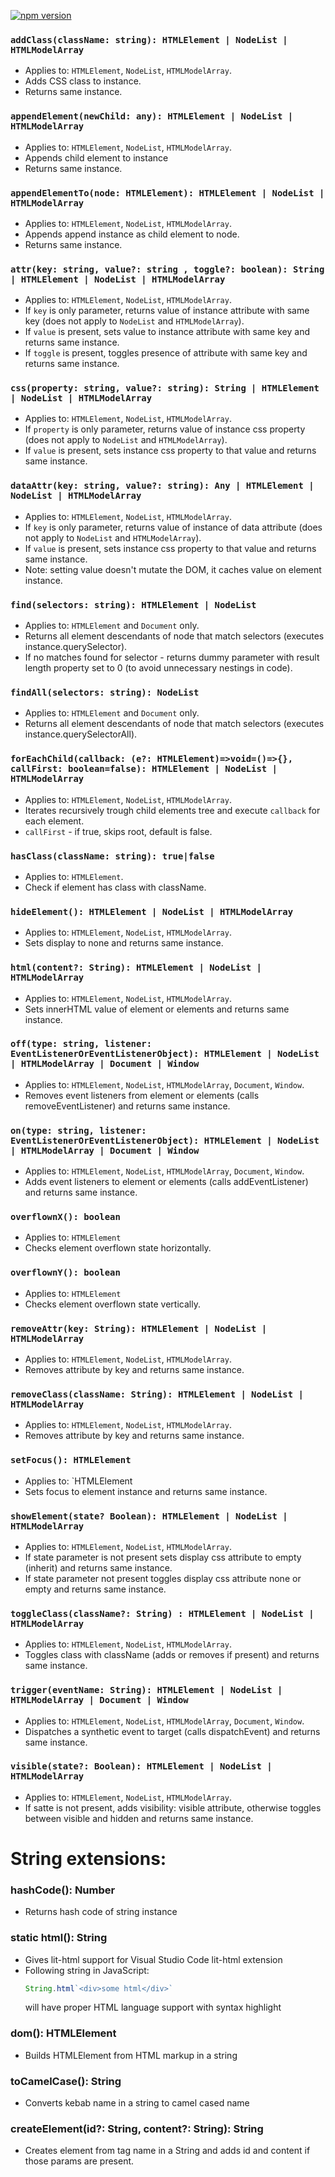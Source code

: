[![npm version](https://badge.fury.io/js/ihjs.svg)](https://badge.fury.io/js/ihjs)


### `addClass(className: string): HTMLElement | NodeList | HTMLModelArray`
- Applies to: `HTMLElement`, `NodeList`, `HTMLModelArray`.
- Adds CSS class to instance.
- Returns same instance.


### `appendElement(newChild: any): HTMLElement | NodeList | HTMLModelArray`
- Applies to: `HTMLElement`, `NodeList`, `HTMLModelArray`.
- Appends child element to instance
- Returns same instance.


### `appendElementTo(node: HTMLElement): HTMLElement | NodeList | HTMLModelArray`
- Applies to: `HTMLElement`, `NodeList`, `HTMLModelArray`.
- Appends append instance as child element to node.
- Returns same instance.


### `attr(key: string, value?: string , toggle?: boolean): String | HTMLElement | NodeList | HTMLModelArray`
- Applies to: `HTMLElement`, `NodeList`, `HTMLModelArray`.
- If `key` is only parameter, returns value of instance attribute with same key (does not apply to `NodeList` and `HTMLModelArray`).
- If `value` is present, sets value to instance attribute with same key and returns same instance.
- If `toggle` is present, toggles presence of attribute with same key and returns same instance.


### `css(property: string, value?: string): String | HTMLElement | NodeList | HTMLModelArray`
- Applies to: `HTMLElement`, `NodeList`, `HTMLModelArray`.
- If `property` is only parameter, returns value of instance css property (does not apply to `NodeList` and `HTMLModelArray`).
- If `value` is present, sets instance css property to that value and returns same instance.


### `dataAttr(key: string, value?: string): Any | HTMLElement | NodeList | HTMLModelArray`
- Applies to: `HTMLElement`, `NodeList`, `HTMLModelArray`.
- If `key` is only parameter, returns value of instance of data attribute (does not apply to `NodeList` and `HTMLModelArray`).
- If `value` is present, sets instance css property to that value and returns same instance.
- Note: setting value doesn't mutate the DOM, it caches value on element instance.


### `find(selectors: string): HTMLElement | NodeList`
- Applies to: `HTMLElement` and `Document` only.
- Returns all element descendants of node that match selectors (executes instance.querySelector).
- If no matches found for selector - returns dummy parameter with result length property set to 0 (to avoid unnecessary nestings in code).


### `findAll(selectors: string): NodeList`
- Applies to: `HTMLElement` and `Document` only.
- Returns all element descendants of node that match selectors (executes instance.querySelectorAll).


### `forEachChild(callback: (e?: HTMLElement)=>void=()=>{}, callFirst: boolean=false): HTMLElement | NodeList | HTMLModelArray`
- Applies to: `HTMLElement`, `NodeList`, `HTMLModelArray`.
- Iterates recursively trough child elements tree and execute `callback` for each element.
- `callFirst` - if true, skips root, default is false.


### `hasClass(className: string): true|false`
- Applies to: `HTMLElement`.
- Check if element has class with className.


### `hideElement(): HTMLElement | NodeList | HTMLModelArray`
- Applies to: `HTMLElement`, `NodeList`, `HTMLModelArray`.
- Sets display to none and returns same instance.


### `html(content?: String): HTMLElement | NodeList | HTMLModelArray`
- Applies to: `HTMLElement`, `NodeList`, `HTMLModelArray`.
- Sets innerHTML value of element or elements and returns same instance.


### `off(type: string, listener: EventListenerOrEventListenerObject): HTMLElement | NodeList | HTMLModelArray | Document | Window`
- Applies to: `HTMLElement`, `NodeList`, `HTMLModelArray`, `Document`, `Window`.
- Removes event listeners from element or elements (calls removeEventListener) and returns same instance.


### `on(type: string, listener: EventListenerOrEventListenerObject): HTMLElement | NodeList | HTMLModelArray | Document | Window`
- Applies to: `HTMLElement`, `NodeList`, `HTMLModelArray`, `Document`, `Window`.
- Adds event listeners to element or elements (calls addEventListener) and returns same instance.


### `overflownX(): boolean`
- Applies to: `HTMLElement`
- Checks element overflown state horizontally.


### `overflownY(): boolean`
- Applies to: `HTMLElement`
- Checks element overflown state vertically.


### `removeAttr(key: String): HTMLElement | NodeList | HTMLModelArray`
- Applies to: `HTMLElement`, `NodeList`, `HTMLModelArray`.
- Removes attribute by key and returns same instance.


### `removeClass(className: String): HTMLElement | NodeList | HTMLModelArray`
- Applies to: `HTMLElement`, `NodeList`, `HTMLModelArray`.
- Removes attribute by key and returns same instance.


### `setFocus(): HTMLElement`
- Applies to: `HTMLElement
- Sets focus to element instance and returns same instance.


### `showElement(state? Boolean): HTMLElement | NodeList | HTMLModelArray`
- Applies to: `HTMLElement`, `NodeList`, `HTMLModelArray`.
- If state parameter is not present sets display css attribute to empty (inherit) and returns same instance.
- If state parameter not present toggles display css attribute none or empty and returns same instance.


### `toggleClass(className?: String) : HTMLElement | NodeList | HTMLModelArray`
- Applies to: `HTMLElement`, `NodeList`, `HTMLModelArray`.
- Toggles class with className (adds or removes if present) and returns same instance.


### `trigger(eventName: String): HTMLElement | NodeList | HTMLModelArray | Document | Window`
- Applies to: `HTMLElement`, `NodeList`, `HTMLModelArray`, `Document`, `Window`.
- Dispatches a synthetic event to target (calls dispatchEvent) and returns same instance.


### `visible(state?: Boolean): HTMLElement | NodeList | HTMLModelArray`
- Applies to: `HTMLElement`, `NodeList`, `HTMLModelArray`.
- If satte is not present, adds visibility: visible attribute, otherwise toggles between visible and hidden and returns same instance.


# String extensions:

### hashCode(): Number
- Returns hash code of string instance

### static html(): String
- Gives lit-html support for Visual Studio Code lit-html extension
- Following string in JavaScript:
  ```JavaScript 
  String.html`<div>some html</div>`
  ```
    will have proper HTML language support with syntax highlight


### dom(): HTMLElement
- Builds HTMLElement from HTML markup in a string

### toCamelCase(): String
- Converts kebab name in a string to camel cased name

### createElement(id?: String, content?: String): String
- Creates element from tag name in a String and adds id and content if those params are present.

